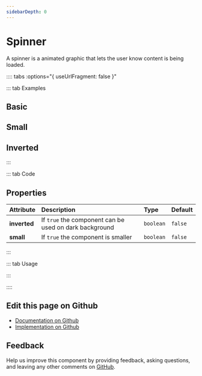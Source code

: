 ```yaml
---
sidebarDepth: 0
---
```


# Spinner


<!-- START: human documentation top -->

A spinner is a animated graphic that lets the user know content is being loaded.

<!-- END: human documentation top -->

:::: tabs :options="{ useUrlFragment: false }"

::: tab Examples

## Basic

<ClientOnly><docs-demo-bal-spinner-98></docs-demo-bal-spinner-98></ClientOnly>


## Small

<ClientOnly><docs-demo-bal-spinner-99></docs-demo-bal-spinner-99></ClientOnly>


## Inverted

<ClientOnly><docs-demo-bal-spinner-100></docs-demo-bal-spinner-100></ClientOnly>


:::

::: tab Code

## Properties


| Attribute    | Description                                            | Type      | Default |
| :----------- | :----------------------------------------------------- | :-------- | :------ |
| **inverted** | If `true` the component can be used on dark background | `boolean` | `false` |
| **small**    | If `true` the component is smaller                     | `boolean` | `false` |


:::

::: tab Usage

<!-- START: human documentation usage -->

<!-- END: human documentation usage -->

:::


::::

## Edit this page on Github

* [Documentation on Github](https://github.com/baloise/design-system/blob/master/docs/src/components/components/bal-spinner.md)
* [Implementation on Github](https://github.com/baloise/design-system/blob/master/packages/components/src/components/bal-spinner)

## Feedback

Help us improve this component by providing feedback, asking questions, and leaving any other comments on [GitHub](https://github.com/baloise/design-system/issues/new).

